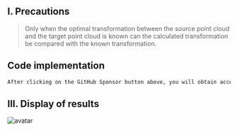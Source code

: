 ##  I. Precautions 

>  Only when the optimal transformation between the source point cloud and the target point cloud is known can the calculated transformation be compared with the known transformation. 

##  Code implementation 

  ```python  
After clicking on the GitHub Sponsor button above, you will obtain access permissions to my private code repository ( https://github.com/slowlon/my_code_bar ) to view this blog code. By searching the code number of this blog, you can find the code you need, code number is: 2024020309574243334
  ```  
##  III. Display of results 

 ![avatar]( 20201005211250971.png) 

